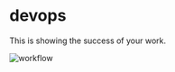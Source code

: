 # devops
This is showing the success of your work.

![workflow](https://github.com/<UserName>/<RepositoryName>/actions/workflows/main.yml/badge.svg)